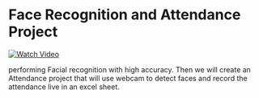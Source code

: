 # Face Recognition and Attendance Project

[![Watch Video](https://github.com/murtazahassan/Face-Recognition/blob/master/tumbnail.jpg)](https://youtu.be/sz25xxF_AVE)

 performing  Facial recognition with high accuracy. Then we will create an Attendance project that will use webcam to detect faces and record the attendance live in an excel sheet. 


